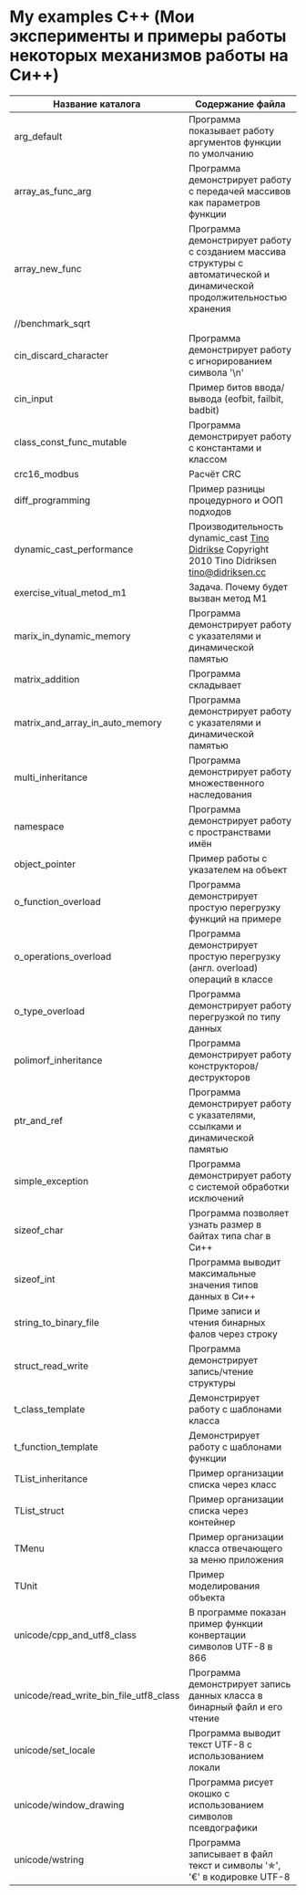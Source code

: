 # My examples C++ (Мои эксперименты и примеры работы некоторых механизмов работы на Си++)


Название каталога                      | Содержание файла
---------------------------------------|----------------------
arg_default                            | Программа показывает работу аргументов функции по умолчанию
array_as_func_arg                      | Программа демонстрирует работу с передачей массивов как параметров функции
array_new_func                         | Программа демонстрирует работу с созданием массива структуры с автоматической и динамической продолжительностью  хранения
//benchmark_sqrt                       |
cin_discard_character                  | Программа демонстрирует работу с игнорированием символа '\n'
cin_input                              | Пример битов ввода/вывода (eofbit, failbit, badbit)
class_const_func_mutable               | Программа демонстрирует работу с константами и классом
crc16_modbus                           | Расчёт CRC
diff_programming                       | Пример разницы процедурного и ООП подходов
dynamic_cast_performance               | Производительность dynamic_cast [Tino Didrikse](http://tinodidriksen.com) Copyright 2010 Tino Didriksen <tino@didriksen.cc>
exercise_vitual_metod_m1               | Задача. Почему будет вызван метод M1
marix_in_dynamic_memory                | Программа демонстрирует работу с указателями и динамической памятью
matrix_addition                        | Программа складывает
matrix_and_array_in_auto_memory        | Программа демонстрирует работу с указателями и динамической памятью
multi_inheritance                      | Программа демонстрирует работу множественного наследования
namespace                              | Программа демонстрирует работу с пространствами имён
object_pointer                         | Пример работы с указателем на объект
o_function_overload                    | Программа демонстрирует простую перегрузку функций на примере
o_operations_overload                  | Программа демонстрирует простую перегрузку (англ. overload) операций в классе
o_type_overload                        | Программа демонстрирует работу перегрузкой по типу данных
polimorf_inheritance                   | Программа демонстрирует работу конструкторов/деструкторов
ptr_and_ref                            | Программа демонстрирует работу с указателями, ссылками и динамической памятью
simple_exception                       | Программа демонстрирует работу с системой обработки исключений
sizeof_char                            | Программа позволяет узнать размер в байтах типа char в Си++
sizeof_int                             | Программа выводит максимальные значения типов данных в Си++
string_to_binary_file                  | Приме записи и чтения бинарных фалов через строку
struct_read_write                      | Программа демонстрирует запись/чтение структуры
t_class_template                       | Демонстрирует работу с шаблонами класса
t_function_template                    | Демонстрирует работу с шаблонами функции
TList_inheritance                      | Пример организации списка через класс
TList_struct                           | Пример организации списка через контейнер
TMenu                                  | Пример организации класса отвечающего за меню приложения
TUnit                                  | Пример моделирования объекта
unicode/cpp_and_utf8_class             | В программе показан пример функции конвертации символов UTF-8 в 866
unicode/read_write_bin_file_utf8_class | Программа демонстрирует запись данных класса в бинарный файл и его чтение
unicode/set_locale                     | Программа выводит текст UTF-8 с использованием локали
unicode/window_drawing                 | Программа рисует окошко с использованием символов псевдографики
unicode/wstring                        | Программа записывает в файл текст и символы '✯', '€' в кодировке UTF-8
